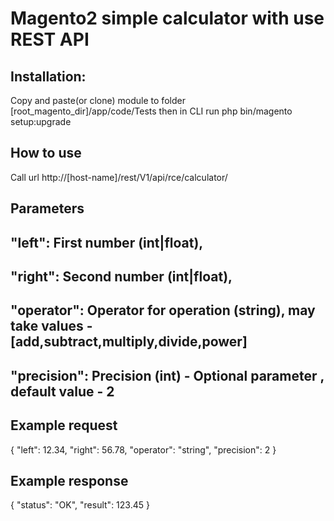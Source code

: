 # Magento2 simple calculator with use REST API

## Installation:

Copy and paste(or clone) module to folder [root_magento_dir]/app/code/Tests 
then in CLI run php bin/magento setup:upgrade

## How to use
Call url http://[host-name]/rest/V1/api/rce/calculator/

## Parameters
"left": First number (int|float),
---
"right": Second number (int|float),
---
"operator": Operator for operation (string), may take values - [add,subtract,multiply,divide,power]
---
"precision": Precision (int) - Optional parameter , default value - 2
---

## Example request
{
"left": 12.34,
"right": 56.78,
"operator": "string",
"precision": 2
}

## Example response
{
"status": "OK",
"result": 123.45
}
